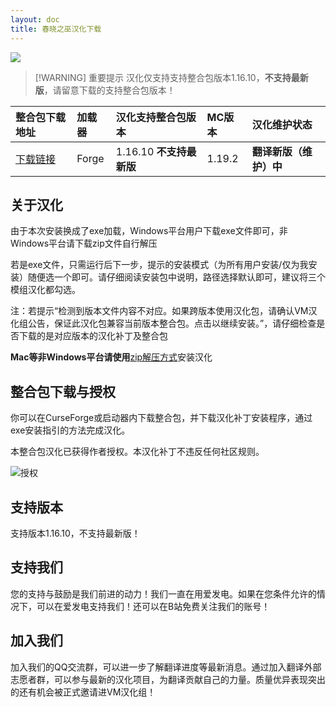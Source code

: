 ```yaml
---
layout: doc
title: 春晓之巫汉化下载
---
```


![](https://media.forgecdn.net/attachments/507/514/2022-10-18_16.png)

> [!WARNING] 重要提示
> 汉化仅支持支持整合包版本1.16.10，**不支持最新版**，请留意下载的支持整合包版本！

<DownloadLinks :methods="[
  { id: 'lanzou', text: '下载汉化', icon: '/imgs/svg/lanzou.svg', link: 'https://vmhanhuazu.lanzouo.com/s/witch' },
  { id: 'bilibili', text: '宣传片', icon: '/imgs/svg/bilibili.svg', link: 'https://www.bilibili.com/video/BV1Qz421X7hp/' },
  { id: 'github', text: '汉化仓库', icon: '/imgs/svg/github.svg', link: 'https://github.com/VM-Chinese-translate-group/Cottage-Witch' },
  { id: 'lazy', text: '懒汉下载', icon: '/imgs/logo/logo_64.png', link: 'https://vmhanhuazu.lanzouo.com/s/witch' }
]" />

| 整合包下载地址                                                          | 加载器 | 汉化支持整合包版本       | MC版本 | 汉化维护状态           |
| :---------------------------------------------------------------------- | :----- | :----------------------- | :----- | :--------------------- |
| [下载链接](https://www.curseforge.com/minecraft/modpacks/cottage-witch) | Forge  | 1.16.10 **不支持最新版** | 1.19.2 | **翻译新版（维护）中** |

## 关于汉化

由于本次安装换成了exe加载，Windows平台用户下载exe文件即可，非Windows平台请下载zip文件自行解压

若是exe文件，只需运行后下一步，提示的安装模式（为所有用户安装/仅为我安装）随便选一个即可。请仔细阅读安装包中说明，路径选择默认即可，建议将三个模组汉化都勾选。

注：若提示“检测到版本文件内容不对应。如果跨版本使用汉化包，请确认VM汉化组公告，保证此汉化包兼容当前版本整合包。点击以继续安装。”，请仔细检查是否下载的是对应版本的汉化补丁及整合包

**Mac等非Windows平台请使用**[zip解压方式](https://vmhanhuazu.lanzouo.com/iJtGW23qu2qf)安装汉化

## 整合包下载与授权

你可以在CurseForge或启动器内下载整合包，并下载汉化补丁安装程序，通过exe安装指引的方法完成汉化。

本整合包汉化已获得作者授权。本汉化补丁不违反任何社区规则。

![授权](https://s11.ax1x.com/2024/02/04/pFlQgqU.png)

## 支持版本

支持版本1.16.10，不支持最新版！

## 支持我们

您的支持与鼓励是我们前进的动力！我们一直在用爱发电。如果在您条件允许的情况下，可以在爱发电支持我们！还可以在B站免费关注我们的账号！

## 加入我们

加入我们的QQ交流群，可以进一步了解翻译进度等最新消息。通过加入翻译外部志愿者群，可以参与最新的汉化项目，为翻译贡献自己的力量。质量优异表现突出的还有机会被正式邀请进VM汉化组！
